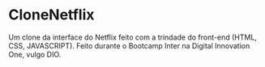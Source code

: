# CloneNetflix
Um clone da interface do Netflix feito com a trindade do front-end (HTML, CSS, JAVASCRIPT). Feito durante o Bootcamp Inter na Digital Innovation One, vulgo DIO.
